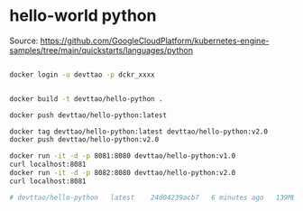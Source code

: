 # hello-world python

Source: https://github.com/GoogleCloudPlatform/kubernetes-engine-samples/tree/main/quickstarts/languages/python


```bash

docker login -u devttao -p dckr_xxxx


docker build -t devttao/hello-python .

docker push devttao/hello-python:latest

docker tag devttao/hello-python:latest devttao/hello-python:v2.0
docker push devttao/hello-python:v2.0

docker run -it -d -p 8081:8080 devttao/hello-python:v1.0
curl localhost:8081
docker run -it -d -p 8082:8080 devttao/hello-python:v2.0
curl localhost:8081

# devttao/hello-python   latest    24d04239acb7   6 minutes ago   139MB
```


